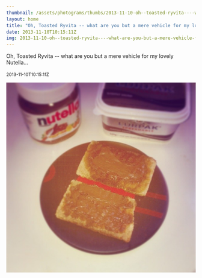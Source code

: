 ```yaml
---
thumbnail: /assets/photograms/thumbs/2013-11-10-oh--toasted-ryvita----what-are-you-but-a-mere-vehicle-for-my-lovely-nutella---.jpg
layout: home
title: "Oh, Toasted Ryvita -- what are you but a mere vehicle for my lovely Nutella..."
date: 2013-11-10T10:15:11Z
img: 2013-11-10-oh--toasted-ryvita----what-are-you-but-a-mere-vehicle-for-my-lovely-nutella---.jpg
---
```


Oh, Toasted Ryvita -- what are you but a mere vehicle for my lovely Nutella...

<small>2013-11-10T10:15:11Z</small>

![Oh, Toasted Ryvita -- what are you but a mere vehicle for my lovely Nutella...](/assets/photograms/original/2013-11-10-oh--toasted-ryvita----what-are-you-but-a-mere-vehicle-for-my-lovely-nutella---.jpg)
